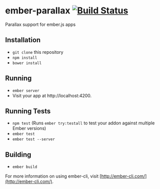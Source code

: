 # ember-parallax [![Build Status](https://travis-ci.org/levanto-financial/ember-parallax.svg?branch=master)](https://travis-ci.org/levanto-financial/ember-parallax)

Parallax support for ember.js apps

## Installation

* `git clone` this repository
* `npm install`
* `bower install`

## Running

* `ember server`
* Visit your app at http://localhost:4200.

## Running Tests

* `npm test` (Runs `ember try:testall` to test your addon against multiple Ember versions)
* `ember test`
* `ember test --server`

## Building

* `ember build`

For more information on using ember-cli, visit [http://ember-cli.com/](http://ember-cli.com/).
